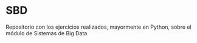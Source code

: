 # SBD
Repositorio con los ejercicios realizados, mayormente en Python, sobre el módulo de Sistemas de Big Data
